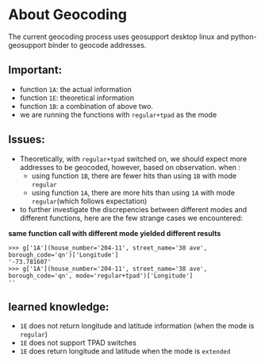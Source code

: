 # About Geocoding
The current geocoding process uses geosupport desktop linux and python-geosupport binder to geocode addresses. 

## Important: 
* function ```1A```: the actual information
* function ```1E```: theoretical information
* function ```1B```: a combination of above two. 
* we are running the functions with ```regular+tpad``` as the mode

## Issues: 
* Theoretically, with ```regular+tpad``` switched on, we should expect more addresses to be geocoded, however,
based on observation. when :
    * using function ```1B```, there are fewer hits than using ```1B``` with mode ```regular```
    * using function ```1A```, there are more hits than using ```1A``` with mode ```regular```(which follows expectation)
* to further investigate the discrepencies between different modes and different functions, here are the few strange cases we encountered: 

__same function call with different mode yielded different results__
```
>>> g['1A'](house_number='204-11', street_name='38 ave', borough_code='qn')['Longitude']
'-73.781607'
>>> g['1A'](house_number='204-11', street_name='38 ave', borough_code='qn', mode='regular+tpad')['Longitude']
''
```
## learned knowledge:
* ```1E``` does not return longitude and latitude information (when the mode is ```regular```)
* ```1E``` does not support TPAD switches
* ```1E``` does return longitude and latitude when the mode is ```extended```
